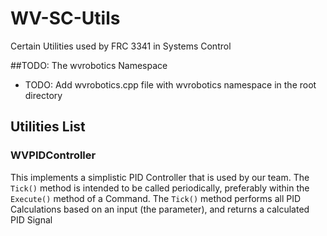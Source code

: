 # WV-SC-Utils
Certain Utilities used by FRC 3341 in Systems Control

##TODO: The wvrobotics Namespace
* TODO: Add wvrobotics.cpp file with wvrobotics namespace in the root directory

## Utilities List
### WVPIDController
This implements a simplistic PID Controller that is used by our team. The `Tick()` method is intended to be called periodically, preferably within the `Execute()` method of a Command. The `Tick()` method performs all PID Calculations based on an input (the parameter), and returns a calculated PID Signal
